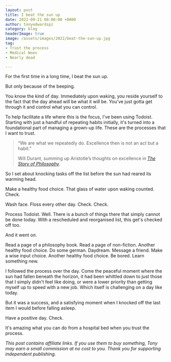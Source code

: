 ```yaml
---
layout: post
title: I beat the sun up
date: 2022-09-21 00:00:00 +0000
author: tonyedwardspz
category: blog
headerImage: true
image: /assets/images/2022/beat-the-sun-up.jpg
tag:
- Trust the process
- Medical Woes
- Nearly dead

---
```


For the first time in a long time, I beat the sun up.

But only because of the beeping.

You know the kind of day. Immediately upon waking, you reside yourself to the fact that the day ahead will be what it will be. You've just gotta get through it and control what you can control.

To help facilitate a life where this is the focus, I've been using Todoist. Starting with just a handful of repeating habits initially, it's turned into a foundational part of managing a grown-up life. These are the processes that I want to trust.

> “We are what we repeatedly do. Excellence then is not an act but a habit.”
>
> Will Durant, summing up Aristotle’s thoughts on excellence in *[The Story of Philosophy](https://amzn.to/3R969aS)*. 

So I set about knocking tasks off the list before the sun had reared its warming head.

Make a healthy food choice. That glass of water upon waking counted. Check.

Wash face. Floss every other day. Check. Check.

Process Todoist. Well. There is a bunch of things there that simply cannot be done today. With a rescheduled and reorganised list, this get's checked off too.

And it went on. 

Read a page of a philosophy book. Read a page of non-fiction. Another healthy food choice. Do some german. Daydream. Message a friend. Make a wise input choice. Another healthy food choice. Be bored. Learn something new.

I followed the process over the day. Come the peaceful moment where the sun had fallen beneath the horizon, it had been whittled down to just those that I simply didn't feel like doing, or were a lower priority than getting myself up to speed with a new job. Which itself is challenging on a day like today.

But it was a success, and a satisfying moment when I knocked off the last item I would before falling asleep. 

Have a positive day. Check.

It's amazing what you can do from a hospital bed when you trust the process.

*This post contains affiliate links. If you use them to buy something, Tony may earn a small commission at no cost to you. Thank you for supporting independent publishing.*
